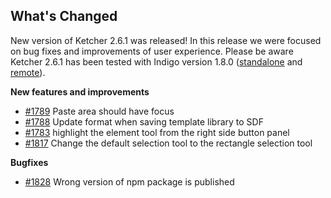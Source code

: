 ## What's Changed
New version of Ketcher 2.6.1 was released!
In this release we were focused on bug fixes and improvements of user experience.
Please be aware Ketcher 2.6.1 has been tested with Indigo version 1.8.0 ([standalone](https://www.npmjs.com/package/indigo-ketcher/v/1.8.0) and [remote](https://hub.docker.com/layers/epmlsop/indigo-service/1.8.0/images/sha256-31b184c42594228230b063cfe4dd35fd163d7add5c682689e96c5e23e3d72290?context=explore)).

**New features and improvements**
- [#1789](https://github.com/epam/ketcher/issues/1789) Paste area should have focus
- [#1788](https://github.com/epam/ketcher/issues/1788) Update format when saving template library to SDF
- [#1783](https://github.com/epam/ketcher/issues/1783) highlight the element tool from the right side button panel
- [#1817](https://github.com/epam/ketcher/issues/1817) Change the default selection tool to the rectangle selection tool

**Bugfixes**
- [#1828](https://github.com/epam/ketcher/issues/1828) Wrong version of npm package is published
